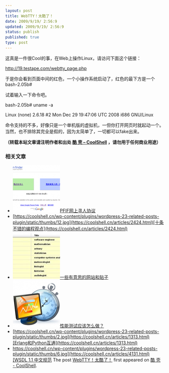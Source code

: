 ```yaml
---
layout: post
title: WebTTY！太酷了！
date: 2009/9/19/ 2:56:9
updated: 2009/9/19/ 2:56:9
status: publish
published: true
type: post
---
```


这真是一件很Cool的事，在Web上操作Linux，请访问下面这个链接：


<http://19.testape.com/webtty_page.php>


于是你会看到页面中间的红色，一个小操作系统启动了，红色的最下方是一个bash-2.05b#


试着输入一下命令吧。


bash-2.05b# uname -a  

Linux (none) 2.6.18 #2 Mon Dec 29 19:47:06 UTC 2008 i686 GNU/Linux


命令支持的不多，好像只是一个单机版的虚拟机，一但你打开网页时就起动一个。当然，也不排除其完全是假的，因为太简单了，一切都可以fake出来。



**（转载本站文章请注明作者和出处 [酷 壳 – CoolShell](https://coolshell.cn/) ，请勿用于任何商业用途）**



### 相关文章

* [![PFIF网上寻人协议](../wp-content/uploads/2013/04/Google-Person-Finder-150x150.png)](https://coolshell.cn/articles/9508.html)[PFIF网上寻人协议](https://coolshell.cn/articles/9508.html)
* [https://coolshell.cn/wp-content/plugins/wordpress-23-related-posts-plugin/static/thumbs/12.jpg](https://coolshell.cn/articles/2424.html)[十条不错的编程观点](https://coolshell.cn/articles/2424.html)
* [![一些有意思的网站和贴子](../wp-content/uploads/2011/01/OB-LP754_bestjo_D_20110104181820-150x150.jpg)](https://coolshell.cn/articles/3480.html)[一些有意思的网站和贴子](https://coolshell.cn/articles/3480.html)
* [![性能测试应该怎么做？](../wp-content/uploads/2016/07/PerfTest-150x150.png)](https://coolshell.cn/articles/17381.html)[性能测试应该怎么做？](https://coolshell.cn/articles/17381.html)
* [https://coolshell.cn/wp-content/plugins/wordpress-23-related-posts-plugin/static/thumbs/2.jpg](https://coolshell.cn/articles/1313.html)[Erlang和Python互通](https://coolshell.cn/articles/1313.html)
* [https://coolshell.cn/wp-content/plugins/wordpress-23-related-posts-plugin/static/thumbs/6.jpg](https://coolshell.cn/articles/4131.html)[WSDL 1.1 中文规范](https://coolshell.cn/articles/4131.html)
The post [WebTTY！太酷了！](https://coolshell.cn/articles/1441.html) first appeared on [酷 壳 - CoolShell](https://coolshell.cn).